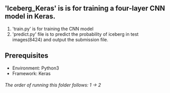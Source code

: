 ## 'Iceberg_Keras' is is for training a four-layer CNN model in Keras.
1. 'train.py' is for training the CNN model
2. 'predict.py' file is to predict the probability of iceberg in test images(8424) and output the submission file.

## Prerequisites
* Environment: Python3
* Framework: Keras

###### The order of running this folder follows: 1 -> 2






